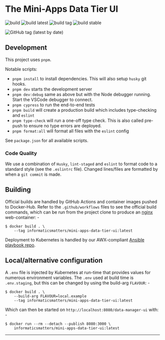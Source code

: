 # The Mini-Apps Data Tier UI

![build](https://github.com/InformaticsMatters/mini-apps-data-tier-ui/workflows/build/badge.svg)
![build latest](https://github.com/InformaticsMatters/mini-apps-data-tier-ui/workflows/build%20latest/badge.svg)
![build tag](https://github.com/InformaticsMatters/mini-apps-data-tier-ui/workflows/build%20tag/badge.svg)
![build stable](https://github.com/InformaticsMatters/mini-apps-data-tier-ui/workflows/build%20stable/badge.svg)

![GitHub tag (latest by date)](https://img.shields.io/github/v/tag/InformaticsMatters/mini-apps-data-tier-ui)

## Development

This project uses `pnpm`.

Notable scripts:

- `pnpm install` to install dependencies. This will also setup `husky` git hooks.
- `pnpm dev` starts the development server
- `pnpm dev:debug` same as above but with the Node debugger running. Start the VSCode debugger to connect.
- `pnpm cypress` to run the end-to-end tests
- `pnpm build` will create a production build which includes type-checking and `eslint`
- `pnpm type-check` will run a one-off type check. This is also called pre-push to ensure no type errors are deployed.
- `pnpm format:all` will format all files with the `eslint` config

See `package.json` for all available scripts.

### Code Quality

We use a combination of `Husky`, `lint-staged` and `eslint` to format code to a standard style (see the `.eslintrc` file).
Changed lines/files are formatted by when a `git commit` is made.

## Building

Official builds are handled by GitHub Actions and container images pushed
to Docker-Hub. Refer to the `.github/workflows` files to see the official
build commands, which can be run from the project clone to produce an
[nginx] web-container: -

    $ docker build . \
        --tag informaticsmatters/mini-apps-data-tier-ui:latest

Deployment to Kubernetes is handled by our AWX-compliant [Ansible playbook repo].

## Local/alternative configuration
A `.env` file is injected by Kubernetes at run-time that provides values
for numerous environment variables. The `.env` used at build time is
`.env.staging`, but this can be changed by using the build-arg `FLAVOUR`: -

    $ docker build . \
        --build-arg FLAVOUR=local.example
        --tag informaticsmatters/mini-apps-data-tier-ui:latest

Which can then be started on `http://localhost:8080/data-manager-ui` with: -

    $ docker run --rm --detach --publish 8080:3000 \
        informaticsmatters/mini-apps-data-tier-ui:latest

---

[ansible playbook repo]: https://github.com/InformaticsMatters/mini-apps-data-tier-ui-ansible
[nginx]: https://hub.docker.com/_/nginx

